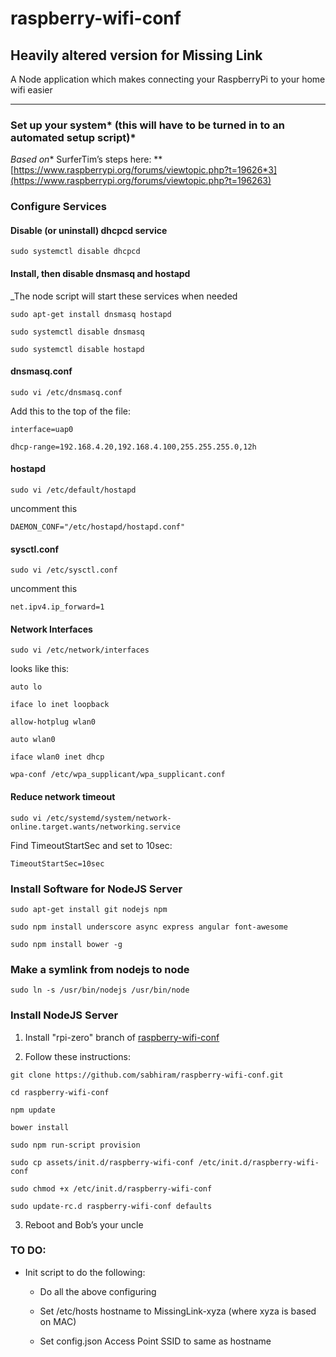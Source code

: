 # raspberry-wifi-conf

## Heavily altered version for Missing Link

A Node application which makes connecting your RaspberryPi to your home wifi easier

***

### Set up your system* (this will have to be turned in to an automated setup script)*

*Based on** SurferTim’s steps here: **[https://www.raspberrypi.org/forums/viewtopic.php?t=19626*3](https://www.raspberrypi.org/forums/viewtopic.php?t=196263)

### Configure Services

#### Disable (or uninstall) dhcpcd service

`sudo systemctl disable dhcpcd`

#### Install, then disable dnsmasq and hostapd

_The node script will start these services when needed

`sudo apt-get install dnsmasq hostapd`

`sudo systemctl disable dnsmasq`

`sudo systemctl disable hostapd`


#### dnsmasq.conf

`sudo vi /etc/dnsmasq.conf`

Add this to the top of the file:

```
interface=uap0

dhcp-range=192.168.4.20,192.168.4.100,255.255.255.0,12h
```


#### hostapd

`sudo vi /etc/default/hostapd`

uncomment this

`DAEMON_CONF="/etc/hostapd/hostapd.conf"`


#### sysctl.conf

`sudo vi /etc/sysctl.conf`

uncomment this

`net.ipv4.ip_forward=1`

#### Network Interfaces

`sudo vi /etc/network/interfaces`

looks like this:

```
auto lo

iface lo inet loopback

allow-hotplug wlan0

auto wlan0

iface wlan0 inet dhcp

wpa-conf /etc/wpa_supplicant/wpa_supplicant.conf
```

#### Reduce network timeout

`sudo vi /etc/systemd/system/network-online.target.wants/networking.service`

Find TimeoutStartSec and set to 10sec:

`TimeoutStartSec=10sec`


### Install Software for NodeJS Server

`sudo apt-get install git nodejs npm`

`sudo npm install underscore async express angular font-awesome`

`sudo npm install bower -g`

### Make a symlink from nodejs to node

`sudo ln -s /usr/bin/nodejs /usr/bin/node`

### Install NodeJS Server

1. Install "rpi-zero" branch of [raspberry-wifi-conf](https://github.com/CircuitHappy/raspberry-wifi-conf)

2. Follow these instructions:

```
git clone https://github.com/sabhiram/raspberry-wifi-conf.git

cd raspberry-wifi-conf

npm update

bower install

sudo npm run-script provision

sudo cp assets/init.d/raspberry-wifi-conf /etc/init.d/raspberry-wifi-conf

sudo chmod +x /etc/init.d/raspberry-wifi-conf

sudo update-rc.d raspberry-wifi-conf defaults
```

3. Reboot and Bob’s your uncle

### TO DO:

* Init script to do the following:

    * Do all the above configuring

    * Set /etc/hosts hostname to MissingLink-xyza (where xyza is based on MAC)

    * Set config.json Access Point SSID to same as hostname
